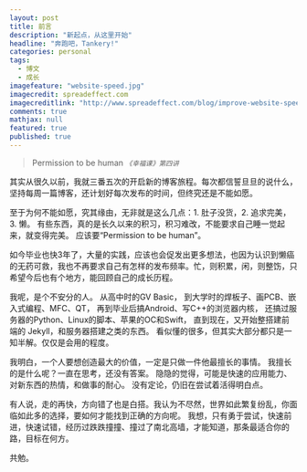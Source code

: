 ```yaml
---
layout: post
title: 前言
description: "新起点，从这里开始"
headline: "奔跑吧，Tankery!"
categories: personal
tags:
  - 博文
  - 成长
imagefeature: "website-speed.jpg"
imagecredit: spreadeffect.com
imagecreditlink: "http://www.spreadeffect.com/blog/improve-website-speed/"
comments: true
mathjax: null
featured: true
published: true
---
```


> Permission to be human
> <small><cite title="Positive Psychology">《幸福课》第四讲</cite></small>

其实从很久以前，我就三番五次的开启新的博客旅程。每次都信誓旦旦的说什么，坚持每周一篇博客，还计划好每次发布的时间，但终究还是不能如愿。

至于为何不能如愿，究其缘由，无非就是这么几点：1. 肚子没货，2. 追求完美，3. 懒。
有些东西，真的是长久以来的积习，积习难改，不能要求自己睡一觉起来，就变得完美。
应该要“Permission to be human”。

<!--break-->

如今毕业也快3年了，大量的实践，应该也会促发出更多想法，也因为认识到懒癌的无药可救，我也不再要求自己有怎样的发布频率。忙，则积累，闲，则整饬，只希望今后也有个地方，能回顾自己的成长历程。

我呢，是个不安分的人。
从高中时的GV Basic，
到大学时的焊板子、画PCB、嵌入式编程、MFC、QT，
再到毕业后搞Android、写C++的浏览器内核，
还搞过服务器的Python、Linux的脚本、苹果的OC和Swift，
直到现在，又开始整搭建前端的 Jekyll，和服务器搭建之类的东西。
看似懂的很多，但其实大部分都只是一知半解。仅仅是会用的程度。

我明白，一个人要想创造最大的价值，一定是只做一件他最擅长的事情。
我擅长的是什么呢？一直在思考，还没有答案。
隐隐的觉得，可能是快速的应用能力、对新东西的热情，和做事的耐心。
没有定论，仍旧在尝试着活得明白点。

有人说，走的再快，方向错了也是白搭。我认为不尽然，世界如此繁复纷乱，你面临如此多的选择，要如何才能找到正确的方向呢。
我想，只有勇于尝试，快速前进，快速试错，经历过跌跌撞撞、撞过了南北高墙，才能知道，那条最适合你的路，目标在何方。

共勉。

